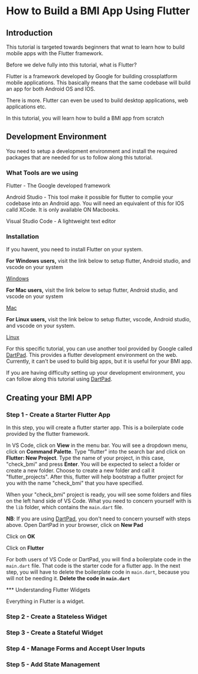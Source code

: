 # How to Build a BMI App Using Flutter

## Introduction

This tutorial is targeted towards beginners that wnat to learn how to build mobile apps with the Flutter framework.

Before we delve fully into this tutorial, what is Flutter?

Flutter is a framework developed by Google for building crossplatform mobile applications. This basically means that the same codebase will build an app for both Android OS and IOS.

There is more. Flutter can even be used to build desktop applications, web applications etc. 

In this tutorial, you will learn how to build a BMI app from scratch

## Development Environment

You need to setup a development environment and install the required packages that are needed for us to follow along this tutorial.

### What Tools are we using

Flutter - The Google developed framework

Android Studio - This tool make it possible for flutter to complie your codebase into an Android app. You will need an equivalent of this for IOS calld XCode. It is only available ON Macbooks.

Visual Studio Code - A lightweight text editor

### Installation

If you havent, you need to install Flutter on your system.

**For Windows users,** visit the link below to setup flutter, Android studio, and vscode on your system

[Windows](https://flutter.dev/docs/get-started/install/windows)

**For Mac users,** visit the link below to setup flutter, Android studio, and vscode on your system

[Mac](https://flutter.dev/docs/get-started/install/macos)

**For Linux users,** visit the link below to setup flutter, vscode, Android studio, and vscode on your system.

[Linux](https://flutter.dev/docs/get-started/install/linux)

For this specific tutorial, you can use another tool provided by Google called [DartPad](https://dartpad.dev). This provides a flutter development environment on the web. Currently, it can't be used to build big apps, but it is useful for your BMI app.

If you are having difficulty setting up your development environment, you can follow along this tutorial using [DartPad](https://dartpad.dev).

## Creating your BMI APP

### Step 1 - Create a Starter Flutter App

In this step, you will create a flutter starter app. This is a boilerplate code provided by the flutter framework.

In VS Code, click on **View** in the menu bar. You will see a dropdown menu, click on **Command Palette**. Type "flutter" into the search bar and click on **Flutter: New Project**. Type the name of your project, in this case, "check_bmi" and press **Enter**. You will be expected to select a folder or create a new folder. Choose to create a new folder and call it "flutter_projects". After this, flutter will help bootstrap a flutter project for you with the name "check_bmi" that you have specified.

When your "check_bmi" project is ready, you will see some folders and files on the left hand side of VS Code. What you need to concern yourself with is the `lib` folder, which contains the `main.dart` file. 

**NB**: If you are using [DartPad](https://dartpad.dev), you don't need to concern yourself with steps above. Open DartPad in your browser, click on **New Pad**


Click on **OK**


Click on **Flutter**




For both users of VS Code or DartPad, you will find a boilerplate code in the `main.dart` file. That code is the starter code for a flutter app. In the next step, you will have to delete the boilerplate code in `main.dart`, because you will not be needing it. **Delete the code in `main.dart`**

*** Understanding Flutter Widgets

Everything in Flutter is a widget. 

### Step 2 - Create a Stateless Widget


### Step 3 - Create a Stateful Widget


### Step 4 - Manage Forms and Accept User Inputs

### Step 5 - Add State Management